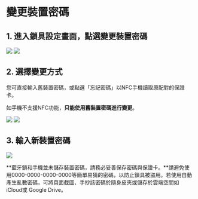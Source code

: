 # 變更裝置密碼

## 1. 進入鎖具設定畫面，點選變更裝置密碼 <a id="enter-setting-of-the-lock-click-change-device-password"></a>

![](../.gitbook/assets/screenshot_2018-12-21-14-04-22-395_com.userstar.phonekey.png) ![](../.gitbook/assets/screenshot_2018-12-21-14-09-09-676_com.userstar.phonekey.png)

## 2. 選擇變更方式 <a id="choose-how-to-change"></a>

您可直接輸入舊裝置密碼，或點選「忘記密碼」以NFC手機讀取原配對的保證卡。

 如手機不支援NFC功能，**只能使用舊裝置密碼進行變更**。

![](../.gitbook/assets/screenshot_2018-12-21-15-31-49-599_com.userstar.phonekey.png) ![](../.gitbook/assets/screenshot_2018-12-20-17-22-47-532_com.userstar.phonekey.png)

## 3.  **輸入新裝置密碼** <a id="input-new-device-password"></a>

![](../.gitbook/assets/screenshot_2018-12-20-17-23-02-396_com.userstar.phonekey.png)

**藍牙鎖和手機並未儲存裝置密碼，請務必妥善保存密碼與保證卡。**請避免使用0000-0000-0000-0000等簡單易猜的密碼，以防止鎖具被盜用。若使用自動產生亂數密碼，可將頁面截圖、手抄該密碼於隨身皮夾或儲存於雲端空間如 iCloud或 Google Drive。

